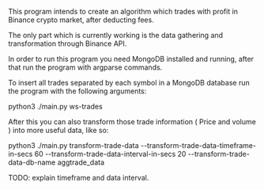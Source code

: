 This program intends to create an algorithm which trades with profit in Binance crypto market, after deducting fees.

The only part which is currently working is the data gathering and transformation through Binance API.

In order to run this program you need MongoDB installed and running, after that run the program with argparse commands.

To insert all trades separated by each symbol in a MongoDB database run the program with the following arguments:

python3 ./main.py ws-trades

After this you can also transform those trade information ( Price and volume ) into more useful data, like so:

python3 ./main.py transform-trade-data --transform-trade-data-timeframe-in-secs 60 --transform-trade-data-interval-in-secs 20 --transform-trade-data-db-name aggtrade_data

TODO: explain timeframe and data interval.